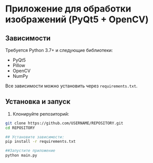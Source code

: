 # Приложение для обработки изображений (PyQt5 + OpenCV)

## Зависимости

Требуется Python 3.7+ и следующие библиотеки:

- PyQt5
- Pillow
- OpenCV
- NumPy

Все зависимости можно установить через `requirements.txt`.

## Установка и запуск

1. Клонируйте репозиторий:

```bash
git clone https://github.com/USERNAME/REPOSITORY.git
cd REPOSITORY

## Установите зависимости:
pip install -r requirements.txt

##Запустите приложение
python main.py
